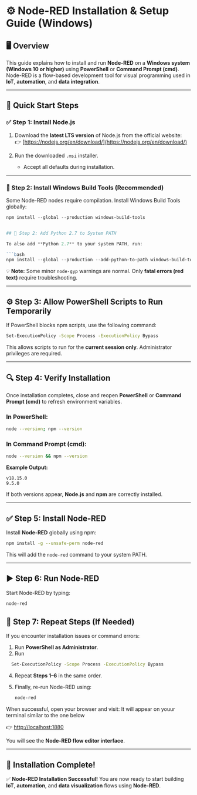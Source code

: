# ⚙️ Node-RED Installation & Setup Guide (Windows)

## 🖥️ Overview
This guide explains how to install and run **Node-RED** on a **Windows system (Windows 10 or higher)** using **PowerShell** or **Command Prompt (cmd)**.  
Node-RED is a flow-based development tool for visual programming used in **IoT**, **automation**, and **data integration**.

---

## 🚀 Quick Start Steps

### ✅ Step 1: Install Node.js

1. Download the **latest LTS version** of Node.js from the official website:  
   👉 [https://nodejs.org/en/download/](https://nodejs.org/en/download/)

2. Run the downloaded `.msi` installer.  
   - Accept all defaults during installation.

---

### 🧰 Step 2: Install Windows Build Tools (Recommended)

Some Node-RED nodes require compilation. Install Windows Build Tools globally:

```powershell
npm install --global --production windows-build-tools


## 🧬 Step 2: Add Python 2.7 to System PATH

To also add **Python 2.7** to your system PATH, run:

```bash
npm install --global --production --add-python-to-path windows-build-tools
```

💡 **Note:**
Some minor `node-gyp` warnings are normal.
Only **fatal errors (red text)** require troubleshooting.

---

## ⚙️ Step 3: Allow PowerShell Scripts to Run Temporarily

If PowerShell blocks npm scripts, use the following command:

```bash
Set-ExecutionPolicy -Scope Process -ExecutionPolicy Bypass
```

This allows scripts to run for the **current session only**.
Administrator privileges are required.

---

## 🔍 Step 4: Verify Installation

Once installation completes, close and reopen **PowerShell** or **Command Prompt (cmd)** to refresh environment variables.

### In PowerShell:

```bash
node --version; npm --version
```

### In Command Prompt (cmd):

```bash
node --version && npm --version
```

**Example Output:**

```
v18.15.0
9.5.0
```

If both versions appear, **Node.js** and **npm** are correctly installed.

---

## ✅ Step 5: Install Node-RED

Install **Node-RED** globally using npm:

```bash
npm install -g --unsafe-perm node-red
```

This will add the `node-red` command to your system PATH.

---

## ▶️ Step 6: Run Node-RED

Start Node-RED by typing:

```bash
node-red
```



## 🔁 Step 7: Repeat Steps (If Needed)

If you encounter installation issues or command errors:

1. Run **PowerShell as Administrator**.
2. Run
 ```bash
   Set-ExecutionPolicy -Scope Process -ExecutionPolicy Bypass
```
4. Repeat **Steps 1–6** in the same order.
5. Finally, re-run Node-RED using:

   ```bash
   node-red
   ```

When successful, open your browser and visit:
It will appear on youur terminal similar to the one below

👉 [http://localhost:1880](http://localhost:1880)

You will see the **Node-RED flow editor interface**.

---

## 🎉 Installation Complete!

✅ **Node-RED Installation Successful!**
You are now ready to start building **IoT**, **automation**, and **data visualization** flows using **Node-RED**.

